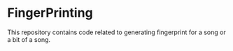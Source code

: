 FingerPrinting
==============

This repository contains code related to generating fingerprint for a song or a bit of a song. 
